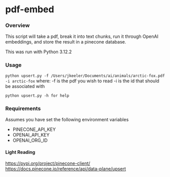 # pdf-embed

### Overview

This script will take a pdf, break it into text chunks, run it through OpenAI embeddings, and store
the result in a pinecone database.

This was run with Python 3.12.2

### Usage

`python upsert.py -f /Users/jkeeler/Documents/ai/animals/arctic-fox.pdf -i arctic-fox`
where:
 -f is the pdf you wish to read
 -i is the id that should be associated with

`python upsert.py -h for help`

### Requirements
Assumes you have set the following environment variables
* PINECONE_API_KEY
* OPENAI_API_KEY
* OPENAI_ORG_ID

#### Light Reading
https://pypi.org/project/pinecone-client/
https://docs.pinecone.io/reference/api/data-plane/upsert
